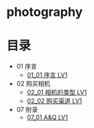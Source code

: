 # photography

# 目录



* 01 序言
  * [01_01 序言 LV1](序言.md)
* 02 购买相机
  * [02_01 相机的类型 LV1](相机的类型.md)
  * [02_02 购买渠道 LV1](购买渠道.md)
* 07 附录
  * [07_01 A&Q LV1](A&Q.md)


